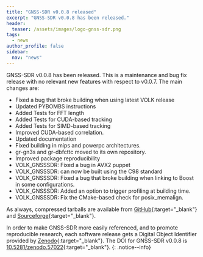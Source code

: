 ```yaml
---
title: "GNSS-SDR v0.0.8 released"
excerpt: "GNSS-SDR v0.0.8 has been released."
header:
  teaser: /assets/images/logo-gnss-sdr.png
tags:
  - news
author_profile: false
sidebar:
  nav: "news"
---
```


GNSS-SDR v0.0.8 has been released. This is a maintenance and bug fix release with no relevant new features with respect to v0.0.7. The main changes are:

 * Fixed a bug that broke building when using latest VOLK release
 * Updated PYBOMBS instructions
 * Added Tests for FFT length
 * Added Tests for CUDA-based tracking
 * Added Tests for SIMD-based tracking
 * Improved CUDA-based correlation.
 * Updated documentation
 * Fixed building in mips and powerpc architectures.
 * gr-gn3s and gr-dbfcttc moved to its own repository.
 * Improved package reproducibility
 * VOLK_GNSSSDR: Fixed a bug in AVX2 puppet
 * VOLK_GNSSSDR: can now be built using the C98 standard
 * VOLK_GNSSSDR: Fixed a bug that broke building when linking to Boost in some configurations.
 * VOLK_GNSSSDR: Added an option to trigger profiling at building time.
 * VOLK_GNSSSDR: Fix the CMake-based check for posix_memalign.

As always, compressed tarballs are available from [GitHub](https://github.com/gnss-sdr/gnss-sdr/releases/tag/v0.0.8){:target="_blank"} and [Sourceforge](https://sourceforge.net/projects/gnss-sdr/){:target="_blank"}.

<a href="http://dx.doi.org/10.5281/zenodo.57022" target="_blank"><i class="ai ai-fw ai-doi ai-lg" aria-hidden="true"></i></a>In order to make GNSS-SDR more easily referenced, and to promote reproducible research, each software release gets a Digital Object Identifier provided by [Zenodo](https://zenodo.org/faq){:target="_blank"}. The DOI for GNSS-SDR v0.0.8 is [10.5281/zenodo.57022](http://dx.doi.org/10.5281/zenodo.57022){:target="_blank"}.
{: .notice--info}
